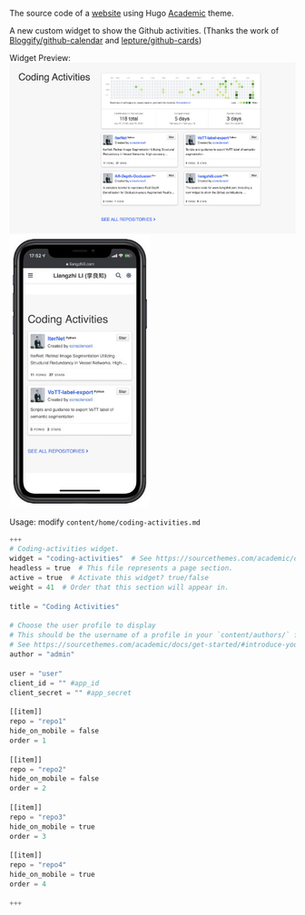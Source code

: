 The source code of a [website](https://www.liangzhili.com) using Hugo [Academic](https://github.com/gcushen/hugo-academic) theme.

A new custom widget to show the Github activities. (Thanks the work of [Bloggify/github-calendar](https://github.com/Bloggify/github-calendar) and [lepture/github-cards](https://github.com/lepture/github-cards))

Widget Preview:
![desktop](readme_files/desktop_github.jpg)
![phone](readme_files/phone_github.jpg)

Usage:
modify `content/home/coding-activities.md`

```python
+++
# Coding-activities widget.
widget = "coding-activities"  # See https://sourcethemes.com/academic/docs/page-builder/
headless = true  # This file represents a page section.
active = true  # Activate this widget? true/false
weight = 41  # Order that this section will appear in.

title = "Coding Activities"

# Choose the user profile to display
# This should be the username of a profile in your `content/authors/` folder.
# See https://sourcethemes.com/academic/docs/get-started/#introduce-yourself
author = "admin"

user = "user"
client_id = "" #app_id
client_secret = "" #app_secret

[[item]]
repo = "repo1"
hide_on_mobile = false
order = 1

[[item]]
repo = "repo2"
hide_on_mobile = false
order = 2

[[item]]
repo = "repo3"
hide_on_mobile = true
order = 3

[[item]]
repo = "repo4"
hide_on_mobile = true
order = 4

+++

```